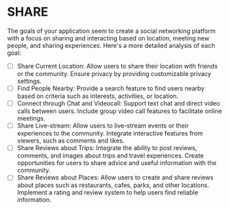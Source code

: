 # SHARE

The goals of your application seem to create a social networking platform with a focus on sharing and interacting based on location, meeting new people, and sharing experiences. Here's a more detailed analysis of each goal:

- [ ] Share Current Location:
Allow users to share their location with friends or the community.
Ensure privacy by providing customizable privacy settings.
- [ ] Find People Nearby:
  Provide a search feature to find users nearby based on criteria such as interests, activities, or location.
- [ ] Connect through Chat and Videocall:
Support text chat and direct video calls between users.
Include group video call features to facilitate online meetings.
- [ ] Share Live-stream:
Allow users to live-stream events or their experiences to the community.
Integrate interactive features from viewers, such as comments and likes.
- [ ] Share Reviews about Trips:
Integrate the ability to post reviews, comments, and images about trips and travel experiences.
Create opportunities for users to share advice and useful information with the community.
- [ ] Share Reviews about Places:
Allow users to create and share reviews about places such as restaurants, cafes, parks, and other locations.
Implement a rating and review system to help users find reliable information.
